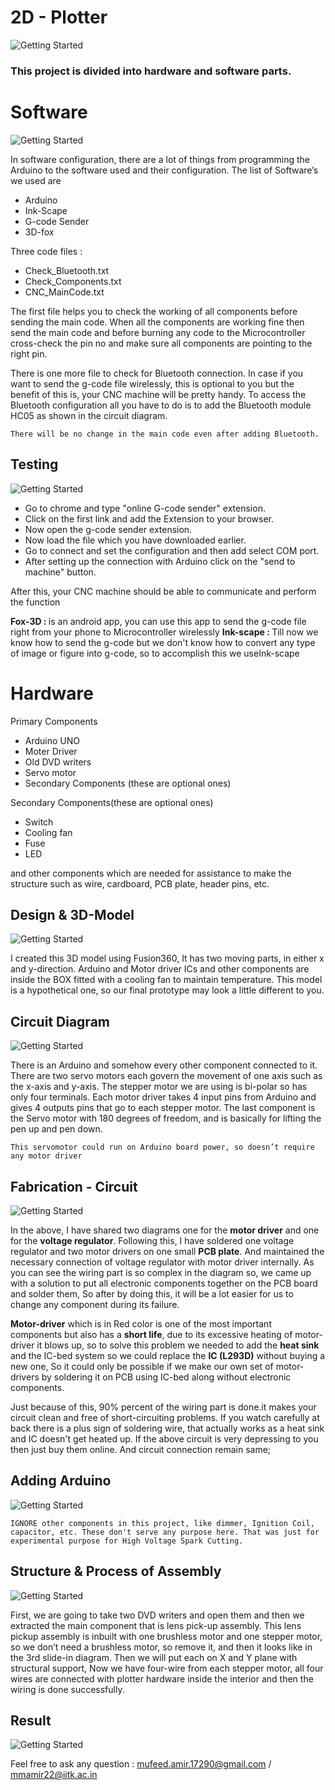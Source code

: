 # 2D - Plotter

![Getting Started](./images/final.webp)
### This project is divided into hardware and software parts.

# Software

![Getting Started](./images/software.webp)

In software configuration, there are a lot of things from programming the Arduino to the software used and their configuration. The list of Software’s we used are

* Arduino
* Ink-Scape
* G-code Sender
* 3D-fox

Three code files :
* Check_Bluetooth.txt
* Check_Components.txt
* CNC_MainCode.txt

The first file helps you to check the working of all components before sending the main code. When all the components are working fine then send the main code and before burning any code to the Microcontroller cross-check the pin no and make sure all components are pointing to the right pin.

There is one more file to check for Bluetooth connection. In case if you want to send the g-code file wirelessly, this is optional to you but the benefit of this is, your CNC machine will be pretty handy. To access the Bluetooth configuration all you have to do is to add the Bluetooth module HC05 as shown in the circuit diagram.
```
There will be no change in the main code even after adding Bluetooth.
```

## Testing
![Getting Started](./images/testing.webp)

* Go to chrome and type "online G-code sender" extension.
* Click on the first link and add the Extension to your browser.
* Now open the g-code sender extension.
* Now load the file which you have downloaded earlier.
* Go to connect and set the configuration and then add select COM port.
* After setting up the connection with Arduino click on the "send to machine" button.

After this, your CNC machine should be able to communicate and perform the function

<b>Fox-3D : </b> is an android app, you can use this app to send the g-code file right from your phone to Microcontroller wirelessly
<b>Ink-scape : </b>Till now we know how to send the g-code but we don't know how to convert any type of image or figure into g-code, so to accomplish this we useInk-scape
# Hardware

Primary Components

* Arduino UNO
* Moter Driver
* Old DVD writers
* Servo motor
* Secondary Components (these are optional ones)

Secondary Components(these are optional ones)
* Switch
* Cooling fan
* Fuse
* LED

and other components which are needed for assistance to make the structure such as wire, cardboard, PCB plate, header pins, etc.


## Design & 3D-Model
![Getting Started](./images/design.webp)

I created this 3D model using Fusion360, It has two moving parts, in either x and y-direction. Arduino and Motor driver ICs and other components are inside the BOX fitted with a cooling fan to maintain temperature. This model is a hypothetical one, so our final prototype may look a little different to you.


## Circuit Diagram

![Getting Started](./images/circuit_diagram.webp)

 There is an Arduino and somehow every other component connected to it. There are two servo motors each govern the movement of one axis such as the x-axis and y-axis. The stepper motor we are using is bi-polar so has only four terminals. Each motor driver takes 4 input pins from Arduino and gives 4 outputs pins that go to each stepper motor. The last component is the Servo motor with 180 degrees of freedom, and is basically for lifting the pen up and pen down.

 ```
 This servomotor could run on Arduino board power, so doesn’t require any motor driver
 ```
 ## Fabrication - Circuit

![Getting Started](./images/fabrication.webp)

In the above, I have shared two diagrams one for the <b>motor driver</b> and one for the <b>voltage regulator</b>. Following this, I have soldered one voltage regulator and two motor drivers on one small <b>PCB plate</b>. And maintained the necessary connection of voltage regulator with motor driver internally. As you can see the wiring part is so complex in the diagram so, we came up with a solution to put all electronic components together on the PCB board and solder them, So after by doing this, it will be a lot easier for us to change any component during its failure.

<b>Motor-driver</b> which is in Red color is one of the most important components but also has a <b>short life</b>, due to its excessive heating of motor-driver it blows up, so to solve this problem we needed to add the <b>heat sink</b> and the IC-bed system so we could replace the <b>IC (L293D)</b> without buying a new one, So it could only be possible if we make our own set of motor-drivers by soldering it on PCB using IC-bed along without electronic components.

Just because of this, 90% percent of the wiring part is done.it makes your circuit clean and free of short-circuiting problems. If you watch carefully at back there is a plus sign of soldering wire, that actually works as a heat sink and IC doesn't get heated up. If the above circuit is very depressing to you then just buy them online. And circuit connection remain same;

## Adding Arduino
![Getting Started](./images/arduino.webp)

```
IGNORE other components in this project, like dimmer, Ignition Coil, capacitor, etc. These don't serve any purpose here. That was just for experimental purpose for High Voltage Spark Cutting.
```

## Structure & Process of Assembly
![Getting Started](./images/assembly.webp)

First, we are going to take two DVD writers and open them and then we extracted the main component that is lens pick-up assembly. This lens pickup assembly is inbuilt with one brushless motor and one stepper motor, so we don’t need a brushless motor, so remove it, and then it looks like in the 3rd slide-in diagram. Then we will put each on X and Y plane with structural support, Now we have four-wire from each stepper motor, all four wires are connected with plotter hardware inside the interior and then the wiring is done successfully.

## Result
![Getting Started](./images/result.webp)


Feel free to ask any question : mufeed.amir.17290@gmail.com / mmamir22@iitk.ac.in